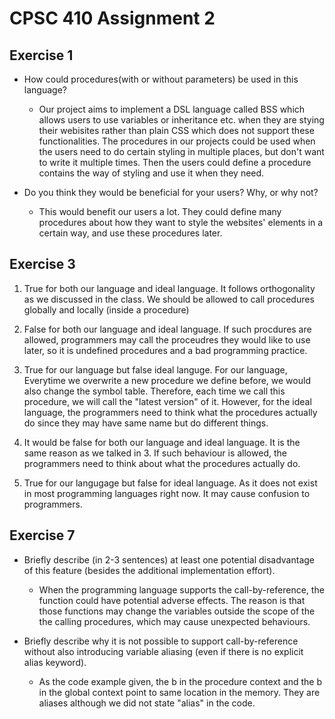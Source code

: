 # CPSC 410 Assignment 2

## Exercise 1

* How could procedures(with or without parameters) be used in this language?

  * Our project aims to implement a DSL language called BSS which allows users to use variables or inheritance etc. when they are stying their webisites rather than plain CSS which does not support these functionalities.  The procedures in our projects could be used when the users need to do certain styling in multiple places, but don't want to write it multiple times. Then the users could define a procedure contains the way of styling and use it when they need.

* Do you think they would be beneficial for your users?  Why, or why not?

  * This would benefit our users a lot. They could define many procedures about how they want to style the websites' elements in a certain way, and use these procedures later.

## Exercise 3

1. True for both our language and ideal language.  It follows orthogonality as we discussed in the class. We should be allowed to call procedures globally and locally (inside a procedure)

2. False for both our language and ideal language. If such procdures are allowed, programmers may call the proceudres they would like to use later, so it is undefined procedures and a bad programming practice.

3. True for our language but false ideal languge. For our language, Everytime we overwrite a new procedure we define before, we would also change the symbol table.  Therefore, each time we call this procedure, we will call the "latest version" of it. However, for the ideal language, the programmers need to think what the procedures actually do since they may have same name but do different things.

4. It would be false for both our language and ideal language.  It is the same reason as we talked in 3. If such behaviour is allowed, the programmers need to think about what the procedures actually do.

5. True for our langugage but false for ideal language. As it does not exist in most programming languages right now.  It may cause confusion to programmers.

## Exercise 7

* Briefly describe (in 2-3 sentences) at least one potential disadvantage of this feature (besides the additional implementation effort).

  * When the programming language supports the call-by-reference, the function could have potential adverse effects. The reason is that those functions may change the variables outside the scope of the the calling procedures, which may cause unexpected behaviours.

* Briefly describe why it is not possible to support call-by-reference without also introducing variable aliasing (even if there is no explicit alias keyword).

  * As the code example given, the b in the procedure context and the b in the global context point to same location in the memory.  They are aliases although we did not state "alias" in the code.
